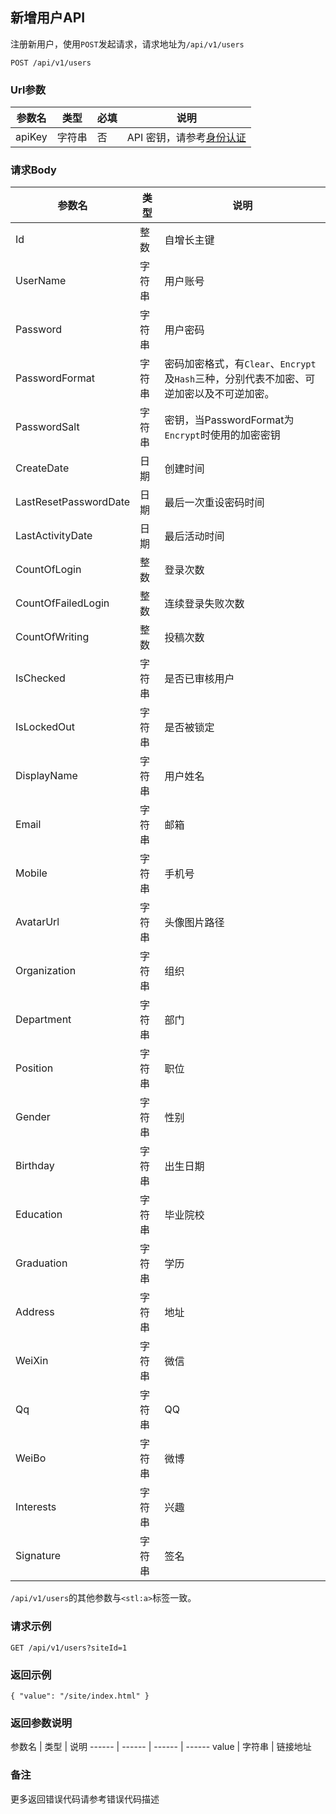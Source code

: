 ## 新增用户API

注册新用户，使用`POST`发起请求，请求地址为`/api/v1/users`

```
POST /api/v1/users
```

### Url参数

参数名  | 类型 | 必填  | 说明
------  | ------  | ------  | ------
apiKey | 字符串 | 否 | API 密钥，请参考[身份认证](authentication.md)

### 请求Body

参数名 | 类型 | 说明
------ | ------ | ------
Id | 整数 | 自增长主键
UserName | 字符串 | 用户账号
Password | 字符串 | 用户密码
PasswordFormat | 字符串 | 密码加密格式，有`Clear`、`Encrypt`及`Hash`三种，分别代表不加密、可逆加密以及不可逆加密。
PasswordSalt | 字符串 | 密钥，当PasswordFormat为`Encrypt`时使用的加密密钥
CreateDate | 日期 | 创建时间
LastResetPasswordDate | 日期 | 最后一次重设密码时间
LastActivityDate | 日期 | 最后活动时间
CountOfLogin | 整数 | 登录次数
CountOfFailedLogin | 整数 | 连续登录失败次数
CountOfWriting | 整数 | 投稿次数
IsChecked | 字符串 | 是否已审核用户
IsLockedOut | 字符串 | 是否被锁定
DisplayName | 字符串 | 用户姓名
Email | 字符串 | 邮箱
Mobile | 字符串 | 手机号
AvatarUrl | 字符串 | 头像图片路径
Organization | 字符串 | 组织
Department | 字符串 | 部门
Position | 字符串 | 职位
Gender | 字符串 | 性别
Birthday | 字符串 | 出生日期
Education | 字符串 | 毕业院校
Graduation | 字符串 | 学历
Address | 字符串 | 地址
WeiXin | 字符串 | 微信
Qq | 字符串 | QQ
WeiBo | 字符串 | 微博
Interests | 字符串 | 兴趣
Signature | 字符串 | 签名

`/api/v1/users`的其他参数与`<stl:a>`标签一致。

### 请求示例

`
GET /api/v1/users?siteId=1
`

### 返回示例

`
{
  "value": "/site/index.html"
}
`

### 返回参数说明

参数名  | 类型  | 说明
------  | ------  | ------  | ------
value | 字符串 | 链接地址

### 备注

更多返回错误代码请参考错误代码描述